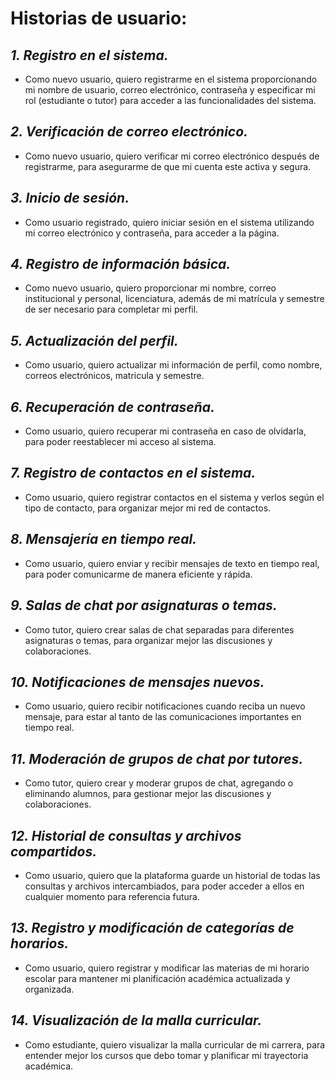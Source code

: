 # Historias de usuario:

## *1. Registro en el sistema.*
 - Como nuevo usuario, quiero registrarme en el sistema proporcionando
   mi nombre de usuario, correo electrónico, contraseña y especificar mi
   rol (estudiante o tutor) para acceder a las funcionalidades del
   sistema.

## *2. Verificación de correo electrónico.*
 - Como nuevo usuario, quiero verificar mi correo electrónico después de
   registrarme, para asegurarme de que mi cuenta este activa y segura.

## *3. Inicio de sesión.*
 - Como usuario registrado, quiero iniciar sesión en el sistema
   utilizando mi correo electrónico y contraseña, para acceder a la
   página.

## *4. Registro de información básica.*
 - Como nuevo usuario, quiero proporcionar mi nombre, correo
   institucional y personal, licenciatura, además de mi matrícula y
   semestre de ser necesario para completar mi perfil.

## *5. Actualización del perfil.*
 - Como usuario, quiero actualizar mi información de perfil, como
   nombre, correos electrónicos, matricula y semestre.

## *6. Recuperación de contraseña.*
 - Como usuario, quiero recuperar mi contraseña en caso de olvidarla,
   para poder reestablecer mi acceso al sistema.

## *7. Registro de contactos en el sistema.*
 - Como usuario, quiero registrar contactos en el sistema y verlos según
   el tipo de contacto, para organizar mejor mi red de contactos.

## *8. Mensajería en tiempo real.*
 - Como usuario, quiero enviar y recibir mensajes de texto en tiempo
   real, para poder comunicarme de manera eficiente y rápida.

## *9. Salas de chat por asignaturas o temas.*
 - Como tutor, quiero crear salas de chat separadas para diferentes
   asignaturas o temas, para organizar mejor las discusiones y
   colaboraciones.

## *10. Notificaciones de mensajes nuevos.*
 - Como usuario, quiero recibir notificaciones cuando reciba un nuevo
   mensaje, para estar al tanto de las comunicaciones importantes en
   tiempo real.

## *11. Moderación de grupos de chat por tutores.*
 - Como tutor, quiero crear y moderar grupos de chat, agregando o
   eliminando alumnos, para gestionar mejor las discusiones y
   colaboraciones.

## *12. Historial de consultas y archivos compartidos.*
 - Como usuario, quiero que la plataforma guarde un historial de todas
   las consultas y archivos intercambiados, para poder acceder a ellos
   en cualquier momento para referencia futura.

## *13. Registro y modificación de categorías de horarios.*
 * Como usuario, quiero registrar y modificar las materias de mi horario
   escolar para mantener mi planificación académica actualizada y
   organizada.

## *14. Visualización de la malla curricular.*
 * Como estudiante, quiero visualizar la malla curricular de mi carrera,
   para entender mejor los cursos que debo tomar y planificar mi
   trayectoria académica.
